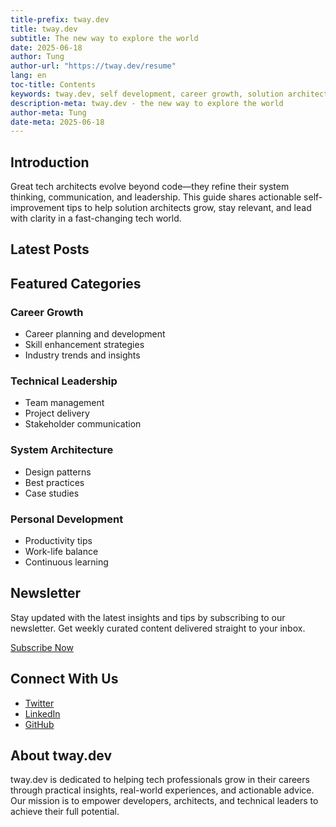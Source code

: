 ```yaml
---
title-prefix: tway.dev
title: tway.dev
subtitle: The new way to explore the world
date: 2025-06-18
author: Tung
author-url: "https://tway.dev/resume"
lang: en
toc-title: Contents
keywords: tway.dev, self development, career growth, solution architect, technical leader
description-meta: tway.dev - the new way to explore the world
author-meta: Tung
date-meta: 2025-06-18
---
```


## Introduction

Great tech architects evolve beyond code—they refine their system thinking, communication, and leadership. This guide shares actionable self-improvement tips to help solution architects grow, stay relevant, and lead with clarity in a fast-changing tech world.

## Latest Posts

<!--LATEST_POSTS-->

## Featured Categories

### Career Growth
- Career planning and development
- Skill enhancement strategies
- Industry trends and insights

### Technical Leadership
- Team management
- Project delivery
- Stakeholder communication

### System Architecture
- Design patterns
- Best practices
- Case studies

### Personal Development
- Productivity tips
- Work-life balance
- Continuous learning

## Newsletter

Stay updated with the latest insights and tips by subscribing to our newsletter. Get weekly curated content delivered straight to your inbox.

[Subscribe Now](#)

## Connect With Us

- [Twitter](https://twitter.com/twaydev)
- [LinkedIn](https://linkedin.com/in/twaydev)
- [GitHub](https://github.com/twaydev)

## About tway.dev

tway.dev is dedicated to helping tech professionals grow in their careers through practical insights, real-world experiences, and actionable advice. Our mission is to empower developers, architects, and technical leaders to achieve their full potential.
